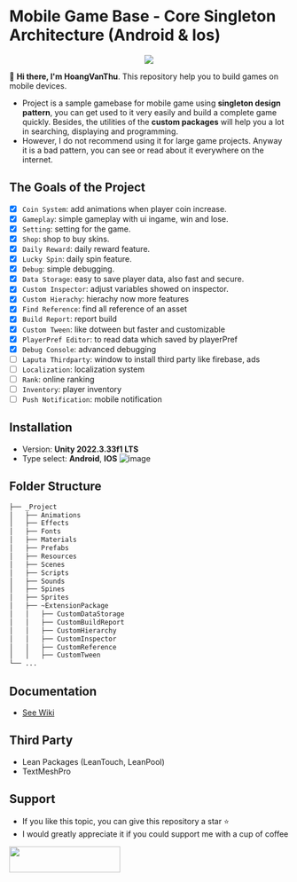 # Mobile Game Base - Core Singleton Architecture (Android & Ios)

<div align="center">
<img src="https://github.com/Laputa-Unity/unity-mobile-gamebase/assets/52252046/ba7c8ff2-3419-4bc4-b9dc-8ea009a8732b">
</div>

👋 **Hi there, I'm HoangVanThu**. This repository help you to build games on mobile devices.
- Project is a sample gamebase for mobile game using **singleton design pattern**, you can get used to it very easily and build a complete game quickly. Besides, the utilities of the **custom packages** will help you a lot in searching, displaying and programming.
- However, I do not recommend using it for large game projects. Anyway it is a bad pattern, you can see or read about it everywhere on the internet.

## The Goals of the Project
- [x] `Coin System`: add animations when player coin increase.
- [x] `Gameplay`: simple gameplay with ui ingame, win and lose.
- [x] `Setting`: setting for the game.
- [x] `Shop`: shop to buy skins.
- [x] `Daily Reward`: daily reward feature.
- [x] `Lucky Spin`: daily spin feature.
- [x] `Debug`: simple debugging.
- [x] `Data Storage`: easy to save player data, also fast and secure.
- [x] `Custom Inspector`: adjust variables showed on inspector.
- [x] `Custom Hierachy`: hierachy now more features
- [x] `Find Reference`: find all reference of an asset
- [x] `Build Report`: report build
- [x] `Custom Tween`: like dotween but faster and customizable
- [x] `PlayerPref Editor`: to read data which saved by playerPref
- [x] `Debug Console`: advanced debugging
- [ ] `Laputa Thirdparty`: window to install third party like firebase, ads
- [ ] `Localization`: localization system
- [ ] `Rank`: online ranking
- [ ] `Inventory`: player inventory
- [ ] `Push Notification`: mobile notification

## Installation
- Version: **Unity  2022.3.33f1 LTS**
- Type select: **Android**, **IOS**
![image](https://github.com/Laputa-Unity/unity-mobile-gamebase/assets/52252046/fa61651e-daa6-4b0c-bd9c-e866ca94125e)

## Folder Structure
```bash
├── _Project
│   ├── Animations
│   ├── Effects
│   ├── Fonts
│   ├── Materials
│   ├── Prefabs
│   ├── Resources
│   ├── Scenes
│   ├── Scripts
│   ├── Sounds
│   ├── Spines
│   ├── Sprites
│   ├── ~ExtensionPackage
│   │   ├── CustomDataStorage
│   │   ├── CustomBuildReport
│   │   ├── CustomHierarchy
│   │   ├── CustomInspector
│   │   ├── CustomReference
│   │   ├── CustomTween
└── ...
```

## Documentation
- [See Wiki](https://github.com/GuardianOfGods/unity-mobile-base/wiki)

## Third Party
- Lean Packages (LeanTouch, LeanPool)
- TextMeshPro
## Support
- If you like this topic, you can give this repository a star ⭐
- I would greatly appreciate it if you could support me with a cup of coffee
<a href="https://www.buymeacoffee.com/HoangVanThu">
<img src="https://www.the3rdsequence.com/texturedb/images/donate/buymeacoffee.svg" width="200" height="47"/>
